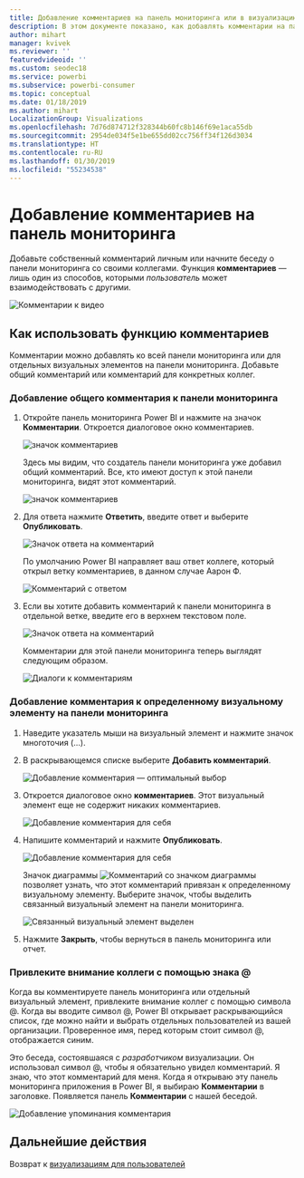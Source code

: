 ```yaml
---
title: Добавление комментариев на панель мониторинга или в визуализацию
description: В этом документе показано, как добавлять комментарии на панель мониторинга или в визуальный элемент и использовать комментарии для общения с коллегами.
author: mihart
manager: kvivek
ms.reviewer: ''
featuredvideoid: ''
ms.custom: seodec18
ms.service: powerbi
ms.subservice: powerbi-consumer
ms.topic: conceptual
ms.date: 01/18/2019
ms.author: mihart
LocalizationGroup: Visualizations
ms.openlocfilehash: 7d76d874712f328344b60fc8b146f69e1aca55db
ms.sourcegitcommit: 2954de034f5e1be655dd02cc756ff34f126d3034
ms.translationtype: HT
ms.contentlocale: ru-RU
ms.lasthandoff: 01/30/2019
ms.locfileid: "55234538"
---
```

# <a name="add-comments-to-a-dashboard"></a>Добавление комментариев на панель мониторинга
Добавьте собственный комментарий личным или начните беседу о панели мониторинга со своими коллегами. Функция **комментариев** — лишь один из способов, которыми *пользователь* может взаимодействовать с другими. 

![Комментарии к видео](media/end-user-comment/comment.gif)

## <a name="how-to-use-the-comments-feature"></a>Как использовать функцию комментариев
Комментарии можно добавлять ко всей панели мониторинга или для отдельных визуальных элементов на панели мониторинга. Добавьте общий комментарий или комментарий для конкретных коллег.  

### <a name="add-a-general-dashboard-comment"></a>Добавление общего комментария к панели мониторинга
1. Откройте панель мониторинга Power BI и нажмите на значок **Комментарии**. Откроется диалоговое окно комментариев.

    ![значок комментариев](media/end-user-comment/power-bi-comment-icon.png)

    Здесь мы видим, что создатель панели мониторинга уже добавил общий комментарий.  Все, кто имеют доступ к этой панели мониторинга, видят этот комментарий.

    ![значок комментариев](media/end-user-comment/power-bi-dash-comment.png)

2. Для ответа нажмите **Ответить**, введите ответ и выберите **Опубликовать**.  

    ![Значок ответа на комментарий](media/end-user-comment/power-bi-comment-reply.png)

    По умолчанию Power BI направляет ваш ответ коллеге, который открыл ветку комментариев, в данном случае Аарон Ф. 

    ![Комментарий с ответом](media/end-user-comment/power-bi-response.png)

 3. Если вы хотите добавить комментарий к панели мониторинга в отдельной ветке, введите его в верхнем текстовом поле.

    ![Значок ответа на комментарий](media/end-user-comment/power-bi-new-comment.png)

    Комментарии для этой панели мониторинга теперь выглядят следующим образом.

    ![Диалоги к комментариям](media/end-user-comment/power-bi-comment-conversation.png)

### <a name="add-a-comment-to-a-specific-dashboard-visual"></a>Добавление комментария к определенному визуальному элементу на панели мониторинга
1. Наведите указатель мыши на визуальный элемент и нажмите значок многоточия (...).    
2. В раскрывающемся списке выберите **Добавить комментарий**.

    ![Добавление комментария — оптимальный выбор](media/end-user-comment/power-bi-comment.png)  

3.  Откроется диалоговое окно **комментариев**. Этот визуальный элемент еще не содержит никаких комментариев. 

    ![Добавление комментария для себя](media/end-user-comment/power-bi-comment-visual.png)  

4. Напишите комментарий и нажмите **Опубликовать**.

    ![Добавление комментария для себя](media/end-user-comment/power-bi-comment-spike.png)  

    Значок диаграммы ![Комментарий со значком диаграммы](media/end-user-comment/power-bi-comment-chart-icon.png) позволяет узнать, что этот комментарий привязан к определенному визуальному элементу. Выберите значок, чтобы выделить связанный визуальный элемент на панели мониторинга.

    ![Связанный визуальный элемент выделен](media/end-user-comment/power-bi-comment-highlight.png)

5. Нажмите **Закрыть**, чтобы вернуться в панель мониторинга или отчет.

### <a name="get-your-colleagues-attention-by-using-the--sign"></a>Привлеките внимание коллеги с помощью знака @
Когда вы комментируете панель мониторинга или отдельный визуальный элемент, привлеките внимание коллег с помощью символа \@.  Когда вы вводите символ \@, Power BI открывает раскрывающийся список, где можно найти и выбрать отдельных пользователей из вашей организации. Проверенное имя, перед которым стоит символ \@, отображается синим. 

Это беседа, состоявшаяся с *разработчиком* визуализации. Он использовал символ @, чтобы я обязательно увидел комментарий. Я знаю, что этот комментарий для меня. Когда я открываю эту панель мониторинга приложения в Power BI, я выбираю **Комментарии** в заголовке. Появляется панель **Комментарии** с нашей беседой.

![Добавление упоминания комментария](media/end-user-comment/power-bi-comment-convo.png)  



## <a name="next-steps"></a>Дальнейшие действия
Возврат к [визуализациям для пользователей](end-user-visualizations.md)    
<!--[Select a visualization to open a report](end-user-open-report.md)-->
